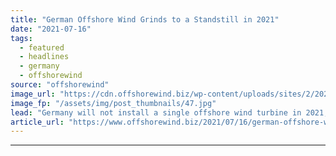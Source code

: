 ```yaml
---
title: "German Offshore Wind Grinds to a Standstill in 2021"
date: "2021-07-16"
tags: 
  - featured
  - headlines
  - germany
  - offshorewind
source: "offshorewind"
image_url: "https://cdn.offshorewind.biz/wp-content/uploads/sites/2/2021/07/16105503/A-wind-farm-offshore-Germany.jpg"
image_fp: "/assets/img/post_thumbnails/47.jpg"
lead: "Germany will not install a single offshore wind turbine in 2021, marking no expansion"
article_url: "https://www.offshorewind.biz/2021/07/16/german-offshore-wind-grinds-to-a-standstill-in-2021/"
---
```


---
